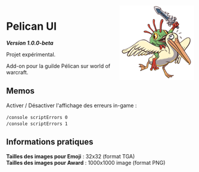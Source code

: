 <img src="Medias/configuration-logo.png" alt="Configuration Logo" align="right" width="200" />

# Pelican UI 
_**Version 1.0.0-beta**_

Projet expérimental.

Add-on pour la guilde Pélican sur world of warcraft.

## Memos 

Activer / Désactiver l'affichage des erreurs in-game : 

`/console scriptErrors 0`  
`/console scriptErrors 1`
 
## Informations pratiques 

**Tailles des images pour Emoji** : 32x32 (format TGA)  
**Tailles des images pour Award** : 1000x1000 image (format PNG)
